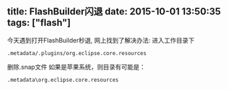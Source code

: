 title: FlashBuilder闪退
date: 2015-10-01 13:50:35
tags: ["flash"]
---
今天遇到打开FlashBuilder秒退, 网上找到了解决办法:
进入工作目录下
```
.metadata/.plugins/org.eclipse.core.resources
```

删除.snap文件
如果是苹果系统，则目录有可能是：

```
.metadata\org.eclipse.core.resources
```